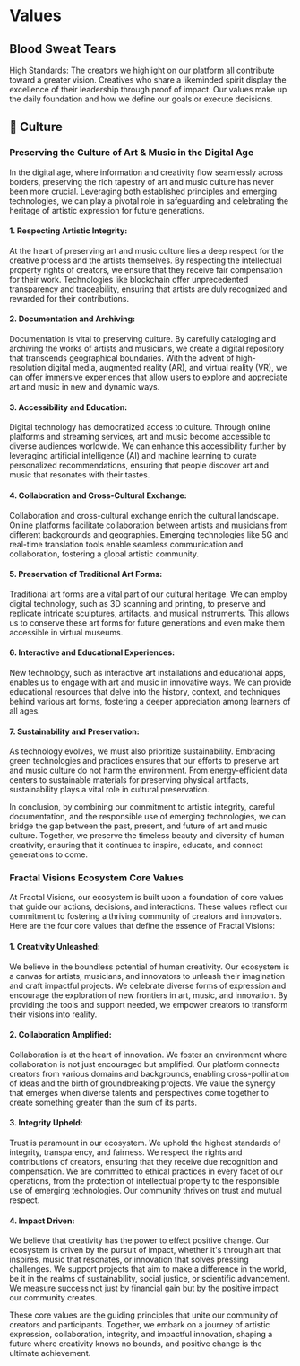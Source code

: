 # Values

## Blood Sweat Tears
High Standards: The creators we highlight on our platform all contribute toward a greater vision. Creatives who share a likeminded spirit display the excellence of their leadership through proof of impact. Our values make up the daily foundation and how we define our goals or execute decisions.

## 🤘 Culture
### Preserving the Culture of Art & Music in the Digital Age

In the digital age, where information and creativity flow seamlessly across borders, preserving the rich tapestry of art and music culture has never been more crucial. Leveraging both established principles and emerging technologies, we can play a pivotal role in safeguarding and celebrating the heritage of artistic expression for future generations.

#### 1. Respecting Artistic Integrity:

At the heart of preserving art and music culture lies a deep respect for the creative process and the artists themselves. By respecting the intellectual property rights of creators, we ensure that they receive fair compensation for their work. Technologies like blockchain offer unprecedented transparency and traceability, ensuring that artists are duly recognized and rewarded for their contributions.

#### 2. Documentation and Archiving:

Documentation is vital to preserving culture. By carefully cataloging and archiving the works of artists and musicians, we create a digital repository that transcends geographical boundaries. With the advent of high-resolution digital media, augmented reality (AR), and virtual reality (VR), we can offer immersive experiences that allow users to explore and appreciate art and music in new and dynamic ways.

#### 3. Accessibility and Education:

Digital technology has democratized access to culture. Through online platforms and streaming services, art and music become accessible to diverse audiences worldwide. We can enhance this accessibility further by leveraging artificial intelligence (AI) and machine learning to curate personalized recommendations, ensuring that people discover art and music that resonates with their tastes.

#### 4. Collaboration and Cross-Cultural Exchange:

Collaboration and cross-cultural exchange enrich the cultural landscape. Online platforms facilitate collaboration between artists and musicians from different backgrounds and geographies. Emerging technologies like 5G and real-time translation tools enable seamless communication and collaboration, fostering a global artistic community.

#### 5. Preservation of Traditional Art Forms:

Traditional art forms are a vital part of our cultural heritage. We can employ digital technology, such as 3D scanning and printing, to preserve and replicate intricate sculptures, artifacts, and musical instruments. This allows us to conserve these art forms for future generations and even make them accessible in virtual museums.

#### 6. Interactive and Educational Experiences:

New technology, such as interactive art installations and educational apps, enables us to engage with art and music in innovative ways. We can provide educational resources that delve into the history, context, and techniques behind various art forms, fostering a deeper appreciation among learners of all ages.

#### 7. Sustainability and Preservation:

As technology evolves, we must also prioritize sustainability. Embracing green technologies and practices ensures that our efforts to preserve art and music culture do not harm the environment. From energy-efficient data centers to sustainable materials for preserving physical artifacts, sustainability plays a vital role in cultural preservation.

In conclusion, by combining our commitment to artistic integrity, careful documentation, and the responsible use of emerging technologies, we can bridge the gap between the past, present, and future of art and music culture. Together, we preserve the timeless beauty and diversity of human creativity, ensuring that it continues to inspire, educate, and connect generations to come.

### Fractal Visions Ecosystem Core Values

At Fractal Visions, our ecosystem is built upon a foundation of core values that guide our actions, decisions, and interactions. These values reflect our commitment to fostering a thriving community of creators and innovators. Here are the four core values that define the essence of Fractal Visions:

#### 1. Creativity Unleashed:

We believe in the boundless potential of human creativity. Our ecosystem is a canvas for artists, musicians, and innovators to unleash their imagination and craft impactful projects. We celebrate diverse forms of expression and encourage the exploration of new frontiers in art, music, and innovation. By providing the tools and support needed, we empower creators to transform their visions into reality.

#### 2. Collaboration Amplified:

Collaboration is at the heart of innovation. We foster an environment where collaboration is not just encouraged but amplified. Our platform connects creators from various domains and backgrounds, enabling cross-pollination of ideas and the birth of groundbreaking projects. We value the synergy that emerges when diverse talents and perspectives come together to create something greater than the sum of its parts.

#### 3. Integrity Upheld:

Trust is paramount in our ecosystem. We uphold the highest standards of integrity, transparency, and fairness. We respect the rights and contributions of creators, ensuring that they receive due recognition and compensation. We are committed to ethical practices in every facet of our operations, from the protection of intellectual property to the responsible use of emerging technologies. Our community thrives on trust and mutual respect.

#### 4. Impact Driven:

We believe that creativity has the power to effect positive change. Our ecosystem is driven by the pursuit of impact, whether it's through art that inspires, music that resonates, or innovation that solves pressing challenges. We support projects that aim to make a difference in the world, be it in the realms of sustainability, social justice, or scientific advancement. We measure success not just by financial gain but by the positive impact our community creates.

These core values are the guiding principles that unite our community of creators and participants. Together, we embark on a journey of artistic expression, collaboration, integrity, and impactful innovation, shaping a future where creativity knows no bounds, and positive change is the ultimate achievement.
